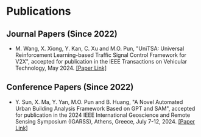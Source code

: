 # **Publications**

## **Journal Papers (Since 2022)**
- M. Wang, X. Xiong, Y. Kan, C. Xu and M.O. Pun, "UniTSA: Universal Reinforcement Learning-based Traffic Signal Control Framework for V2X", accepted for publication in the IEEE Transactions on Vehicular Technology, May 2024. [[Paper Link]]()

## **Conference Papers (Since 2022)**
- Y. Sun, X. Ma, Y. Yan, M.O. Pun and B. Huang, "A Novel Automated Urban Building Analysis Framework Based on GPT and SAM", accepted for publication in the 2024 IEEE International Geoscience and Remote Sensing Symposium (IGARSS), Athens, Greece, July 7-12, 2024. [[Paper Link]]()